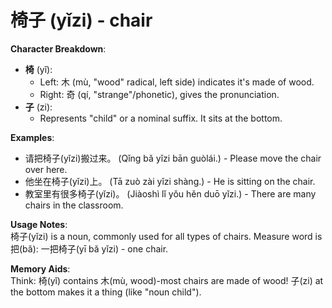 # **椅子 (yǐzi) - chair**

**Character Breakdown**:  
- **椅** (yǐ):
  - Left: 木 (mù, "wood" radical, left side) indicates it's made of wood.
  - Right: 奇 (qí, "strange"/phonetic), gives the pronunciation.  
- **子** (zi):
  - Represents "child" or a nominal suffix. It sits at the bottom.

**Examples**:  
- 请把椅子(yǐzi)搬过来。 (Qǐng bǎ yǐzi bān guòlái.) - Please move the chair over here.  
- 他坐在椅子(yǐzi)上。 (Tā zuò zài yǐzi shàng.) - He is sitting on the chair.  
- 教室里有很多椅子(yǐzi)。 (Jiàoshì lǐ yǒu hěn duō yǐzi.) - There are many chairs in the classroom.

**Usage Notes**:  
椅子(yǐzi) is a noun, commonly used for all types of chairs. Measure word is 把(bǎ): 一把椅子(yī bǎ yǐzi) - one chair.

**Memory Aids**:  
Think: 椅(yǐ) contains 木(mù, wood)-most chairs are made of wood! 子(zi) at the bottom makes it a thing (like "noun child").